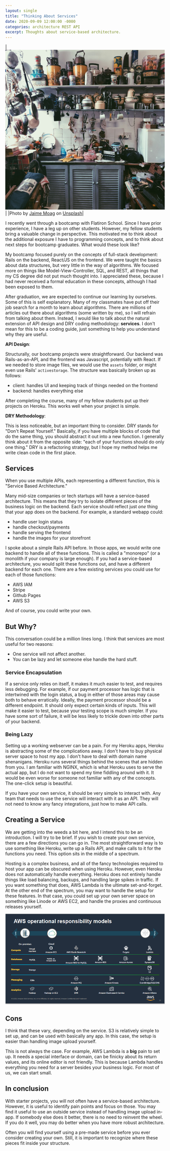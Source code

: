 ```yaml
---
layout: single
title: "Thinking About Services"
date: 2020-09-09 12:00:00 -0000
categories: architecture REST API
excerpt: Thoughts about service-based architecture.
---
```


|![Kitchenware](/assets/images/services/jaime-moag-oZC0wd6LANM-unsplash.jpg)|
|<span>Photo by <a href="https://unsplash.com/@jaimemoag?utm_source=unsplash&amp;utm_medium=referral&amp;utm_content=creditCopyText">Jaime Moag</a> on <a href="https://unsplash.com/s/photos/services?utm_source=unsplash&amp;utm_medium=referral&amp;utm_content=creditCopyText">Unsplash</a></span>|

I recently went through a bootcamp with Flatiron School. Since I have prior experience, I have a leg up on other students. However, my fellow students bring a valuable change in perspective. This motivated me to think about the additional exposure I have to programming concepts, and to think about next steps for bootcamp graduates. What would these look like?

My bootcamp focused purely on the concepts of full-stack development: Rails on the backend, React/JS on the frontend. We were taught the basics about data structures, but very little in the way of algorithms. We focused more on things like Model-View-Controller, SQL, and REST, all things that my CS degree did not put much thought into. I appreciated these, because I had never received a formal education in these concepts, although I had been exposed to them. 

After graduation, we are expected to continue our learning by ourselves. Some of this is self explanatory. Many of my classmates have put off their job search for a month to learn about algorithms. There are millions of articles out there about algorithms (some written by me), so I will refrain from talking about them. Instead, I would like to talk about the natural extension of API design and DRY coding methodology: **services**. I don't mean for this to be a coding guide, just something to help you understand why they are useful.

**API Design**:

Structurally, our bootcamp projects were straightforward. Our backend was Rails-as-an-API, and the frontend was Javascript, potentially with React. If we needed to store image files, we would use the `assets` folder, or might even use Rails' `activestorage`. The structure was basically broken up as follows:

- client: handles UI and keeping track of things needed on the frontend
- backend: handles everything else

After completing the course, many of my fellow students put up their projects on Heroku. This works well when your project is simple.

**DRY Methodology**:

This is less noticeable, but an important thing to consider. DRY stands for "Don't Repeat Yourself." Basically, if you have multiple blocks of code that do the same thing, you should abstract it out into a new function. I generally think about it from the opposite side: "each of your functions should do only one thing." DRY is a refactoring strategy, but I hope my method helps me write clean code in the first place.

## Services

When you use multiple APIs, each representing a different function, this is "Service Based Architecture."

Many mid-size companies or tech startups will have a service-based architecture. This means that they try to isolate different pieces of the business logic on the backend. Each service should reflect just _one_ thing that your app does on the backend. For example, a standard webapp could:

- handle user login status
- handle checkout/payments
- handle serving the frontend
- handle the images for your storefront

I spoke about a simple Rails API before. In those apps, we would write one backend to handle all of these functions. This is called a "monorepo" (or a monolith if your company is large enough). If you had a service-based architecture, you would split these functions out, and have a different backend for each one. There are a few existing services you could use for each of those functions:

- AWS IAM
- Stripe
- Github Pages
- AWS S3

And of course, you could write your own.

## But Why?
This conversation could be a million lines long. I think that services are most useful for two reasons:

- One service will not affect another.
- You can be lazy and let someone else handle the hard stuff.

### Service Encapsulation
If a service only relies on itself, it makes it much easier to test, and requires less debugging. For example, if our payment processor has logic that is intertwined with the login status, a bug in either of those areas may cause both to behave erratically. Ideally, the payment processor should be a different endpoint. It should only expect certain kinds of inputs. This will make it easier to test, because your testing scope is much simpler. If you have some sort of failure, it will be less likely to trickle down into other parts of your backend.

### Being Lazy
Setting up a working webserver can be a pain. For my Heroku apps, Heroku is abstracting some of the complications away. I don't have to buy physical server space to host my app. I don't have to deal with domain name shenanigans. Heroku runs several things behind the scenes that are hidden from you. I am familiar with NGINX, which is what Heroku uses to serve the actual app, but I do not want to spend my time fiddling around with it. It would be even worse for someone not familiar with any of the concepts. The one-click setup is beautiful.

If you have your own service, it should be very simple to interact with. Any team that needs to use the service will interact with it as an API. They will not need to know any fancy integrations, just how to make API calls.

## Creating a Service

We are getting into the weeds a bit here, and I intend this to be an introduction. I will try to be brief. If you wish to create your own service, there are a few directions you can go in. The most straightforward way is to use something like Heroku, write up a Rails API, and make calls to it for the functions you need. This option sits in the middle of a spectrum.

Hosting is a complex business, and all of the fancy technologies required to host your app can be obscured when using Heroku. However, even Heroku does not automatically handle everything. Heroku does not entirely handle things like load balancing, backups, and handling large spikes in traffic. If you want something that does, AWS Lambda is the ultimate set-and-forget. At the other end of the spectrum, you may want to handle the setup for these features. In that case, you could set up your own server space on something like Linode or AWS EC2, and handle the proxies and continuous releases yourself.

![AWS Responsibility Models](/assets/images/services/aws-responsibility-models.png)

## Cons

I think that these vary, depending on the service. S3 is relatively simple to set up, and can be used with basically any app. In this case, the setup is easier than handling image upload yourself.

This is not always the case. For example, AWS Lambda is a __big__ pain to set up. It needs a special interface or domain, can be finicky about its return values, and its online editor is not friendly. This is because Lambda handles everything you need for a server besides your business logic. For most of us, we can start small. 

## In conclusion

With starter projects, you will not often have a service-based architecture. However, it is useful to identify pain points and focus on those. You may find it useful to use an outside service instead of handling image upload in-app. If somebody else does it better, there is no need to reinvent the wheel. If you do it well, you may do better when you have more robust architecture.

Often you will find yourself using a pre-made service before you ever consider creating your own. Still, it is important to recognize where these pieces fit inside your structure.